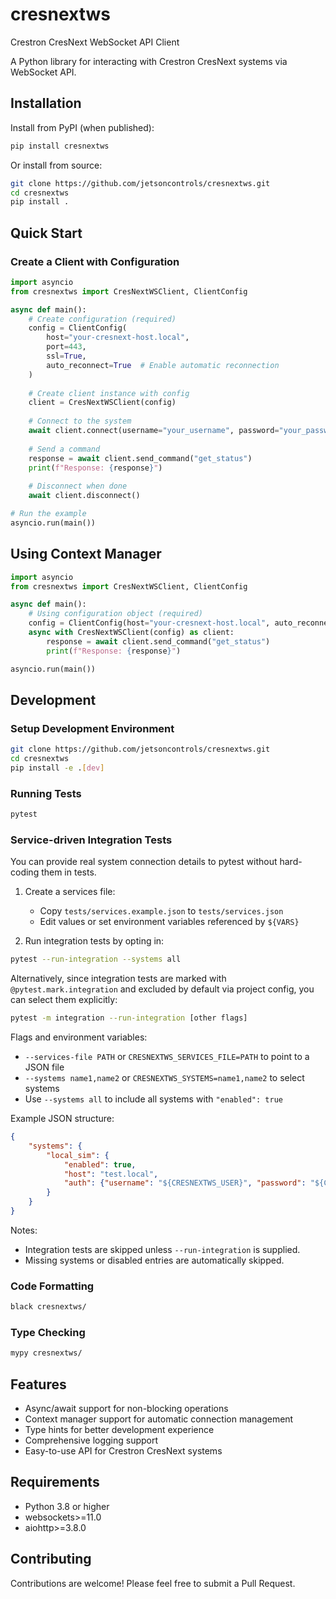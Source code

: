 # cresnextws

Crestron CresNext WebSocket API Client

A Python library for interacting with Crestron CresNext systems via WebSocket API.

## Installation

Install from PyPI (when published):

```bash
pip install cresnextws
```

Or install from source:

```bash
git clone https://github.com/jetsoncontrols/cresnextws.git
cd cresnextws
pip install .
```

## Quick Start

### Create a Client with Configuration

```python
import asyncio
from cresnextws import CresNextWSClient, ClientConfig

async def main():
    # Create configuration (required)
    config = ClientConfig(
        host="your-cresnext-host.local",
        port=443,
        ssl=True,
        auto_reconnect=True  # Enable automatic reconnection
    )
    
    # Create client instance with config
    client = CresNextWSClient(config)
    
    # Connect to the system
    await client.connect(username="your_username", password="your_password")
    
    # Send a command
    response = await client.send_command("get_status")
    print(f"Response: {response}")
    
    # Disconnect when done
    await client.disconnect()

# Run the example
asyncio.run(main())
```

## Using Context Manager

```python
import asyncio
from cresnextws import CresNextWSClient, ClientConfig

async def main():
    # Using configuration object (required)
    config = ClientConfig(host="your-cresnext-host.local", auto_reconnect=True)
    async with CresNextWSClient(config) as client:
        response = await client.send_command("get_status")
        print(f"Response: {response}")

asyncio.run(main())
```

## Development

### Setup Development Environment

```bash
git clone https://github.com/jetsoncontrols/cresnextws.git
cd cresnextws
pip install -e .[dev]
```

### Running Tests

```bash
pytest
```

### Service-driven Integration Tests

You can provide real system connection details to pytest without hard-coding them in tests.

1) Create a services file:
     - Copy `tests/services.example.json` to `tests/services.json`
     - Edit values or set environment variables referenced by `${VARS}`

2) Run integration tests by opting in:

```bash
pytest --run-integration --systems all
```

Alternatively, since integration tests are marked with `@pytest.mark.integration` and excluded by default via project config, you can select them explicitly:

```bash
pytest -m integration --run-integration [other flags]
```

Flags and environment variables:
- `--services-file PATH` or `CRESNEXTWS_SERVICES_FILE=PATH` to point to a JSON file
- `--systems name1,name2` or `CRESNEXTWS_SYSTEMS=name1,name2` to select systems
- Use `--systems all` to include all systems with `"enabled": true`

Example JSON structure:

```json
{
    "systems": {
        "local_sim": {
            "enabled": true,
            "host": "test.local",
            "auth": {"username": "${CRESNEXTWS_USER}", "password": "${CRESNEXTWS_PASS}"}
        }
    }
}
```

Notes:
- Integration tests are skipped unless `--run-integration` is supplied.
- Missing systems or disabled entries are automatically skipped.

### Code Formatting

```bash
black cresnextws/
```

### Type Checking

```bash
mypy cresnextws/
```

## Features

- Async/await support for non-blocking operations
- Context manager support for automatic connection management
- Type hints for better development experience
- Comprehensive logging support
- Easy-to-use API for Crestron CresNext systems

## Requirements

- Python 3.8 or higher
- websockets>=11.0
- aiohttp>=3.8.0

## Contributing

Contributions are welcome! Please feel free to submit a Pull Request.
